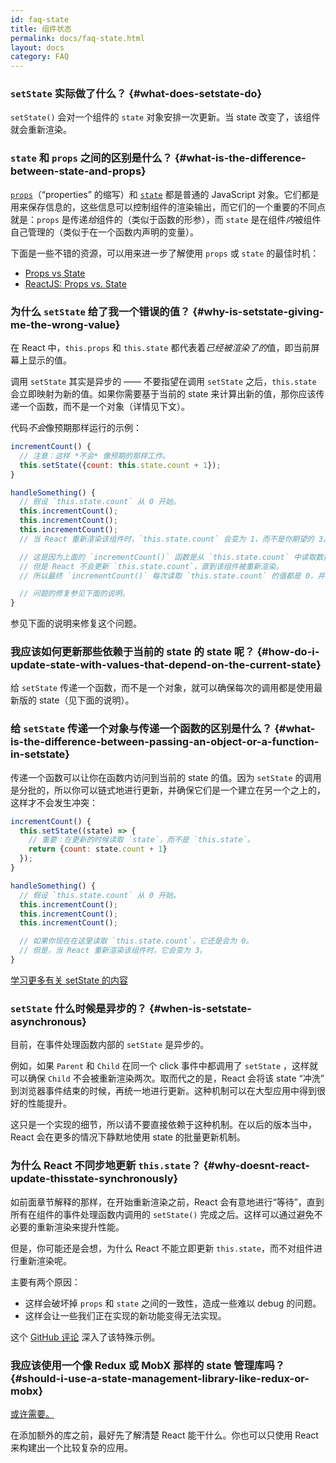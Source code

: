 ```yaml
---
id: faq-state
title: 组件状态
permalink: docs/faq-state.html
layout: docs
category: FAQ
---
```


### `setState` 实际做了什么？ {#what-does-setstate-do}

`setState()` 会对一个组件的 `state` 对象安排一次更新。当 state 改变了，该组件就会重新渲染。

### `state` 和 `props` 之间的区别是什么？  {#what-is-the-difference-between-state-and-props}

[`props`](/docs/components-and-props.html)（“properties” 的缩写）和 [`state`](/docs/state-and-lifecycle.html) 都是普通的 JavaScript 对象。它们都是用来保存信息的，这些信息可以控制组件的渲染输出，而它们的一个重要的不同点就是：`props` 是传递*给*组件的（类似于函数的形参），而 `state` 是在组件*内*被组件自己管理的（类似于在一个函数内声明的变量）。

下面是一些不错的资源，可以用来进一步了解使用 `props` 或 `state` 的最佳时机：
* [Props vs State](https://github.com/uberVU/react-guide/blob/master/props-vs-state.md)
* [ReactJS: Props vs. State](https://lucybain.com/blog/2016/react-state-vs-pros/)

### 为什么 `setState` 给了我一个错误的值？ {#why-is-setstate-giving-me-the-wrong-value}

在 React 中，`this.props` 和 `this.state` 都代表着*已经被渲染了的*值，即当前屏幕上显示的值。

调用 `setState` 其实是异步的 —— 不要指望在调用 `setState` 之后，`this.state` 会立即映射为新的值。如果你需要基于当前的 state 来计算出新的值，那你应该传递一个函数，而不是一个对象（详情见下文）。

代码*不会*像预期那样运行的示例：

```jsx
incrementCount() {
  // 注意：这样 *不会* 像预期的那样工作。
  this.setState({count: this.state.count + 1});
}

handleSomething() {
  // 假设 `this.state.count` 从 0 开始。
  this.incrementCount();
  this.incrementCount();
  this.incrementCount();
  // 当 React 重新渲染该组件时，`this.state.count` 会变为 1，而不是你期望的 3。

  // 这是因为上面的 `incrementCount()` 函数是从 `this.state.count` 中读取数据的，
  // 但是 React 不会更新 `this.state.count`，直到该组件被重新渲染。
  // 所以最终 `incrementCount()` 每次读取 `this.state.count` 的值都是 0，并将它设为 1。

  // 问题的修复参见下面的说明。
}
```

参见下面的说明来修复这个问题。

### 我应该如何更新那些依赖于当前的 state 的 state 呢？ {#how-do-i-update-state-with-values-that-depend-on-the-current-state}

给 `setState` 传递一个函数，而不是一个对象，就可以确保每次的调用都是使用最新版的 state（见下面的说明）。

### 给 `setState` 传递一个对象与传递一个函数的区别是什么？ {#what-is-the-difference-between-passing-an-object-or-a-function-in-setstate}

传递一个函数可以让你在函数内访问到当前的 state 的值。因为 `setState` 的调用是分批的，所以你可以链式地进行更新，并确保它们是一个建立在另一个之上的，这样才不会发生冲突：

```jsx
incrementCount() {
  this.setState((state) => {
    // 重要：在更新的时候读取 `state`，而不是 `this.state`。
    return {count: state.count + 1}
  });
}

handleSomething() {
  // 假设 `this.state.count` 从 0 开始。
  this.incrementCount();
  this.incrementCount();
  this.incrementCount();

  // 如果你现在在这里读取 `this.state.count`，它还是会为 0。
  // 但是，当 React 重新渲染该组件时，它会变为 3。
}
```

[学习更多有关 setState 的内容](/docs/react-component.html#setstate)

### `setState` 什么时候是异步的？ {#when-is-setstate-asynchronous}

目前，在事件处理函数内部的 `setState` 是异步的。

例如，如果 `Parent` 和 `Child` 在同一个 click 事件中都调用了 `setState` ，这样就可以确保 `Child` 不会被重新渲染两次。取而代之的是，React 会将该 state “冲洗” 到浏览器事件结束的时候，再统一地进行更新。这种机制可以在大型应用中得到很好的性能提升。

这只是一个实现的细节，所以请不要直接依赖于这种机制。在以后的版本当中，React 会在更多的情况下静默地使用 state 的批量更新机制。

### 为什么 React 不同步地更新 `this.state`？ {#why-doesnt-react-update-thisstate-synchronously}

如前面章节解释的那样，在开始重新渲染之前，React 会有意地进行“等待”，直到所有在组件的事件处理函数内调用的 `setState()` 完成之后。这样可以通过避免不必要的重新渲染来提升性能。

但是，你可能还是会想，为什么 React 不能立即更新 `this.state`，而不对组件进行重新渲染呢。

主要有两个原因：

* 这样会破坏掉 `props` 和 `state` 之间的一致性，造成一些难以 debug 的问题。
* 这样会让一些我们正在实现的新功能变得无法实现。

这个 [GitHub 评论](https://github.com/facebook/react/issues/11527#issuecomment-360199710) 深入了该特殊示例。

### 我应该使用一个像 Redux 或 MobX 那样的 state 管理库吗？ {#should-i-use-a-state-management-library-like-redux-or-mobx}

[或许需要。](https://redux.js.org/faq/general#when-should-i-use-redux)

在添加额外的库之前，最好先了解清楚 React 能干什么。你也可以只使用 React 来构建出一个比较复杂的应用。
